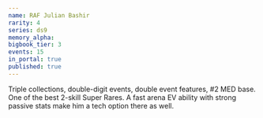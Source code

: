 ```yaml
---
name: RAF Julian Bashir
rarity: 4
series: ds9
memory_alpha:
bigbook_tier: 3
events: 15
in_portal: true
published: true
---
```


Triple collections, double-digit events, double event features, #2 MED base. One of the best 2-skill Super Rares. A fast arena EV ability with strong passive stats make him a tech option there as well.
